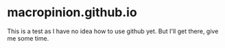 # macropinion.github.io

This is a test as I have no idea how to use github yet. But I'll get there, give me some time. 
